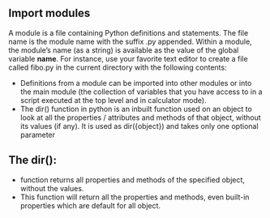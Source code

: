 ## Import modules
A module is a file containing Python definitions and statements. The file name is the module name with the suffix .py appended. Within a module, the module’s name (as a string) is available as the value of the global variable __name__. For instance, use your favorite text editor to create a file called fibo.py in the current directory with the following contents:
-   Definitions from a module can be imported into other modules or into the main module (the collection of variables that you have access to in a script executed at the top level and in calculator mode).
- The dir() function in python is an inbuilt function used on an object to look at all the properties / attributes and methods of that object, without its values (if any). It is used as dir({object}) and takes only one optional parameter
## The dir():
- function returns all properties and methods of the specified object, without the values.
- This function will return all the properties and methods, even built-in properties which are default for all object.